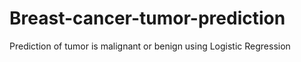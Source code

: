 # Breast-cancer-tumor-prediction
Prediction of tumor is malignant or benign using Logistic Regression
